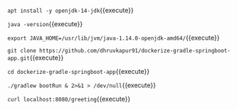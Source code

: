 `apt install -y openjdk-14-jdk`{{execute}}

`java -version`{{execute}}

`export JAVA_HOME=/usr/lib/jvm/java-1.14.0-openjdk-amd64/`{{execute}}

`git clone https://github.com/dhruvkapur91/dockerize-gradle-springboot-app.git`{{execute}}

`cd dockerize-gradle-springboot-app`{{execute}}

`./gradlew bootRun & 2>&1 > /dev/null`{{execute}}

`curl localhost:8080/greeting`{{execute}}
